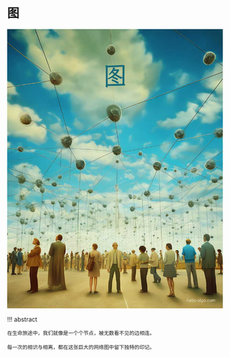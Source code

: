 # 图

![图](../assets/covers/chapter_graph.jpg)

!!! abstract

    在生命旅途中，我们就像是一个个节点，被无数看不见的边相连。
    
    每一次的相识与相离，都在这张巨大的网络图中留下独特的印记。

